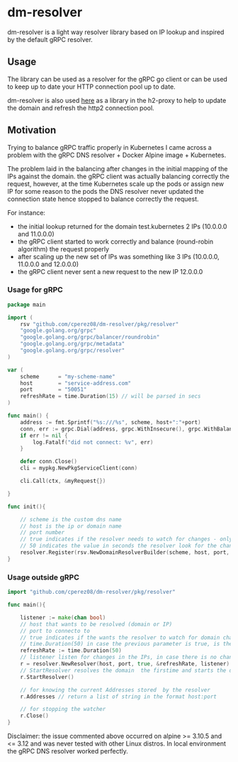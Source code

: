 # dm-resolver

dm-resolver is a light way resolver library based on IP lookup and inspired by the default gRPC resolver.

## Usage

The library can be used as a resolver for the gRPC go client or can be used to keep up to date your HTTP connection pool up to date.

dm-resolver is also used [here](https://github.com/cperez08/h2-proxy) as a library in the h2-proxy to help to update the domain and refresh the http2 connection pool.

## Motivation

Trying to balance gRPC traffic properly in Kubernetes I came across a problem with the gRPC DNS resolver + Docker Alpine image + Kubernetes.

The problem laid in the balancing after changes in the initial mapping of the IPs against the domain. the gRPC client was actually balancing correctly the request, however, at the time Kubernetes scale up the pods or assign new IP for some reason to the pods the DNS resolver never updated the connection state hence stopped to balance correctly the request.

For instance:

- the initial lookup returned for the domain test.kubernetes 2 IPs (10.0.0.0 and 11.0.0.0)
- the gRPC client started to work correctly and balance (round-robin algorithm) the request properly
- after scaling up the new set of IPs was something like 3 IPs (10.0.0.0, 11.0.0.0 and 12.0.0.0)
- the gRPC client never sent a new request to the new IP 12.0.0.0


### Usage for gRPC

```go
package main

import (
    rsv "github.com/cperez08/dm-resolver/pkg/resolver"
    "google.golang.org/grpc"
    "google.golang.org/grpc/balancer/roundrobin"
    "google.golang.org/grpc/metadata"
    "google.golang.org/grpc/resolver"
)

var (
	scheme      = "my-scheme-name"
	host        = "service-address.com"
	port        = "50051"
	refreshRate = time.Duration(15) // will be parsed in secs
)

func main() { 
    address := fmt.Sprintf("%s:///%s", scheme, host+":"+port)
    conn, err := grpc.Dial(address, grpc.WithInsecure(), grpc.WithBalancerName(roundrobin.Name))
    if err != nil {
        log.Fatalf("did not connect: %v", err)
    }

    defer conn.Close()
    cli = mypkg.NewPkgServiceClient(conn)

    cli.Call(ctx, &myRequest{})

}

func init(){

    // scheme is the custom dns name
    // host is the ip or domain name
    // port number
    // true indicates if the resolver needs to watch for changes - only aplicable for domains
    // 50 indicates the value in seconds the resolver look for the changes in the domain.
    resolver.Register(rsv.NewDomainResolverBuilder(scheme, host, port, true, &refreshRate))
}

```

### Usage outside gRPC

```go
import "github.com/cperez08/dm-resolver/pkg/resolver"

func main(){

    listener := make(chan bool)
    // host that wants to be resolved (domain or IP)
    // port to connecto to
    // true indicates if the wants the resolver to watch for domain changes
    // time.Duration(50) in case the previous parameter is true, is the refresh rate (new domain lookup)
    refreshRate := time.Duration(50)
    // listener listen for changes in the IPs, in case there is no change in the initial set of ips nothing is triggered
    r = resolver.NewResolver(host, port, true, &refreshRate, listener)
    // StartResolver resolves the domain  the firstime and starts the domain watcher if enabled and if the address is not an IP
    r.StartResolver()

    // for knowing the current Addresses stored  by the resolver
    r.Addresses // return a list of string in the format host:port

    // for stopping the watcher
    r.Close()
}
```

Disclaimer: the issue commented above occurred on alpine >= 3.10.5 and <= 3.12 and was never tested with other Linux distros. In local environment the gRPC DNS resolver worked perfectly.